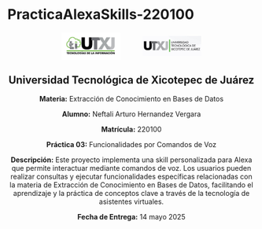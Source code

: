 # PracticaAlexaSkills-220100

<p align="center">
  <img src="images/ticlogo.jpg" alt="TIC Logo" width="120" style="display:inline-block; vertical-align:middle; margin-right:40px;"/>
  <img src="images/utxjlogo.jpg" alt="UTXJ Logo" width="120" style="display:inline-block; vertical-align:middle;"/>
</p>

<h2 align="center">Universidad Tecnológica de Xicotepec de Juárez</h2>

<p align="center"><b>Materia:</b> Extracción de Conocimiento en Bases de Datos</p>
<p align="center"><b>Alumno:</b> Neftali Arturo Hernandez Vergara</p>
<p align="center"><b>Matrícula:</b> 220100</p>
<p align="center"><b>Práctica 03:</b> Funcionalidades por Comandos de Voz</p>

<p align="center"><b>Descripción:</b> Este proyecto implementa una skill personalizada para Alexa que permite interactuar mediante comandos de voz. Los usuarios pueden realizar consultas y ejecutar funcionalidades específicas relacionadas con la materia de Extracción de Conocimiento en Bases de Datos, facilitando el aprendizaje y la práctica de conceptos clave a través de la tecnología de asistentes virtuales.</p>

<p align="center"><b>Fecha de Entrega:</b> 14 mayo 2025</p>
